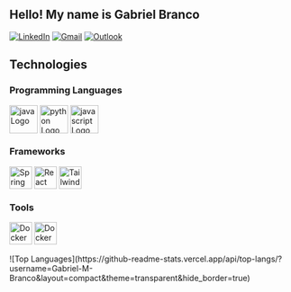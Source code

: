 ## Hello! My name is Gabriel Branco
[![LinkedIn](https://img.shields.io/badge/-LinkedIn-0077B5?style=flat-square&logo=linkedin&logoColor=white)](https://www.linkedin.com/in/gabriel-moreira-branco-b4a444187)
[![Gmail](https://img.shields.io/badge/-Gmail-0077B5?style=flat-square&logo=gmail&logoColor=white)](mailto:gabriel01022227@gmail.com)
[![Outlook](https://img.shields.io/badge/-Outlook-0077B5?style=flat-square&logo=microsoft-outlook&logoColor=white)](mailto:gabriel01022227@hotmail.com)
## Technologies

<div>
  <h3>Programming Languages</h3>
  <div>
    <img align="center" alt="java Logo" height="50"  src="https://cdn.jsdelivr.net/gh/devicons/devicon@latest/icons/java/java-original.svg" />
    <img align="center" alt="python Logo" height="50" src="https://cdn.jsdelivr.net/gh/devicons/devicon/icons/python/python-original.svg" />
    <img align="center" alt="javascript Logo" height="50" src="https://cdn.jsdelivr.net/gh/devicons/devicon/icons/javascript/javascript-original.svg" />
  </div>
</div>

<div>
  <h3>Frameworks</h3>
  <div>
    <img align="center" alt="Spring Logo" height="40" src="https://cdn.jsdelivr.net/gh/devicons/devicon@latest/icons/spring/spring-original.svg" />
    <img align="center" alt="React Logo" height="40" src="https://upload.wikimedia.org/wikipedia/commons/a/a7/React-icon.svg" />
    <img align="center" alt="Tailwind Logo" height="40" src="https://upload.wikimedia.org/wikipedia/commons/archive/d/d5/20230715030041%21Tailwind_CSS_Logo.svg" />
  </div>
</div>

<div>
  <h3>Tools</h3>
  <div>
    <img align="center" alt="Docker" height="40" src="https://cdn.jsdelivr.net/gh/devicons/devicon@latest/icons/git/git-original.svg" />
    <img align="center" alt="Docker" height="40" src="https://cdn.worldvectorlogo.com/logos/docker-4.svg" />
  </div>
</div>
<br>
<div>
  ![Top Languages](https://github-readme-stats.vercel.app/api/top-langs/?username=Gabriel-M-Branco&layout=compact&theme=transparent&hide_border=true)
</div>
